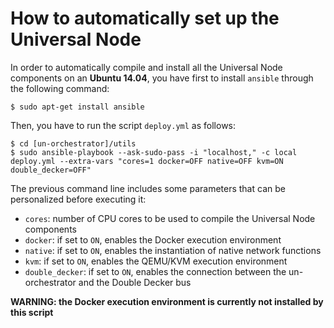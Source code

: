 # How to automatically set up the Universal Node

In order to automatically compile and install all the Universal Node components 
on an **Ubuntu 14.04**, you have first to install `ansible` through the following 
command:

	$ sudo apt-get install ansible
	
Then, you have to run the script `deploy.yml` as follows:

	$ cd [un-orchestrator]/utils
	$ sudo ansible-playbook --ask-sudo-pass -i "localhost," -c local  deploy.yml --extra-vars "cores=1 docker=OFF native=OFF kvm=ON double_decker=OFF"
	
The previous command line includes some parameters that can be personalized before executing it:

  * `cores`: number of CPU cores to be used to compile the Universal Node components
  * `docker`: if set to `ON`, enables the Docker execution environment
  * `native`: if set to `ON`, enables the instantiation of native network functions
  * `kvm`: if set to `ON`, enables the QEMU/KVM execution environment
  * `double_decker`: if set to `ON`, enables the connection between the un-orchestrator and the Double Decker bus
  
**WARNING: the Docker execution environment is currently not installed by this script**
